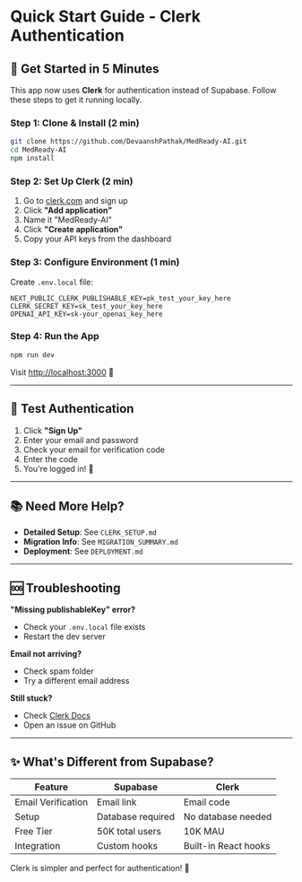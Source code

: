# Quick Start Guide - Clerk Authentication

## 🚀 Get Started in 5 Minutes

This app now uses **Clerk** for authentication instead of Supabase. Follow these steps to get it running locally.

### Step 1: Clone & Install (2 min)

```bash
git clone https://github.com/DevaanshPathak/MedReady-AI.git
cd MedReady-AI
npm install
```

### Step 2: Set Up Clerk (2 min)

1. Go to [clerk.com](https://clerk.com) and sign up
2. Click **"Add application"**
3. Name it "MedReady-AI"
4. Click **"Create application"**
5. Copy your API keys from the dashboard

### Step 3: Configure Environment (1 min)

Create `.env.local` file:

```env
NEXT_PUBLIC_CLERK_PUBLISHABLE_KEY=pk_test_your_key_here
CLERK_SECRET_KEY=sk_test_your_key_here
OPENAI_API_KEY=sk-your_openai_key_here
```

### Step 4: Run the App

```bash
npm run dev
```

Visit [http://localhost:3000](http://localhost:3000) 🎉

---

## 🧪 Test Authentication

1. Click **"Sign Up"**
2. Enter your email and password
3. Check your email for verification code
4. Enter the code
5. You're logged in! 🎊

---

## 📚 Need More Help?

- **Detailed Setup**: See `CLERK_SETUP.md`
- **Migration Info**: See `MIGRATION_SUMMARY.md`
- **Deployment**: See `DEPLOYMENT.md`

---

## 🆘 Troubleshooting

**"Missing publishableKey" error?**
- Check your `.env.local` file exists
- Restart the dev server

**Email not arriving?**
- Check spam folder
- Try a different email address

**Still stuck?**
- Check [Clerk Docs](https://clerk.com/docs)
- Open an issue on GitHub

---

## ✨ What's Different from Supabase?

| Feature | Supabase | Clerk |
|---------|----------|-------|
| Email Verification | Email link | Email code |
| Setup | Database required | No database needed |
| Free Tier | 50K total users | 10K MAU |
| Integration | Custom hooks | Built-in React hooks |

Clerk is simpler and perfect for authentication! 🎯
